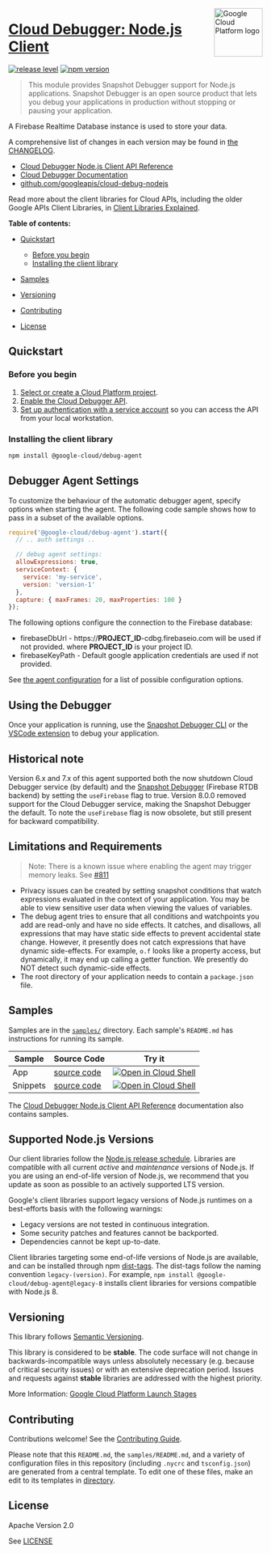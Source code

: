 [//]: # "This README.md file is auto-generated, all changes to this file will be lost."
[//]: # "To regenerate it, use `python -m synthtool`."
<img src="https://avatars2.githubusercontent.com/u/2810941?v=3&s=96" alt="Google Cloud Platform logo" title="Google Cloud Platform" align="right" height="96" width="96"/>

# [Cloud Debugger: Node.js Client](https://github.com/googleapis/cloud-debug-nodejs)

[![release level](https://img.shields.io/badge/release%20level-stable-brightgreen.svg?style=flat)](https://cloud.google.com/terms/launch-stages)
[![npm version](https://img.shields.io/npm/v/@google-cloud/debug-agent.svg)](https://www.npmjs.org/package/@google-cloud/debug-agent)




> This module provides Snapshot Debugger support for Node.js applications.
Snapshot Debugger is an open source product that lets you debug your
applications in production without stopping or pausing your application.

A Firebase Realtime Database instance is used to store your data.


A comprehensive list of changes in each version may be found in
[the CHANGELOG](https://github.com/googleapis/cloud-debug-nodejs/blob/main/CHANGELOG.md).

* [Cloud Debugger Node.js Client API Reference][client-docs]
* [Cloud Debugger Documentation][product-docs]
* [github.com/googleapis/cloud-debug-nodejs](https://github.com/googleapis/cloud-debug-nodejs)

Read more about the client libraries for Cloud APIs, including the older
Google APIs Client Libraries, in [Client Libraries Explained][explained].

[explained]: https://cloud.google.com/apis/docs/client-libraries-explained

**Table of contents:**


* [Quickstart](#quickstart)
  * [Before you begin](#before-you-begin)
  * [Installing the client library](#installing-the-client-library)

* [Samples](#samples)
* [Versioning](#versioning)
* [Contributing](#contributing)
* [License](#license)

## Quickstart

### Before you begin

1.  [Select or create a Cloud Platform project][projects].
1.  [Enable the Cloud Debugger API][enable_api].
1.  [Set up authentication with a service account][auth] so you can access the
    API from your local workstation.

### Installing the client library

```bash
npm install @google-cloud/debug-agent
```

## Debugger Agent Settings

To customize the behaviour of the automatic debugger agent, specify options
when starting the agent. The following code sample shows how to pass in a
subset of the available options.

```js
require('@google-cloud/debug-agent').start({
  // .. auth settings ..

  // debug agent settings:
  allowExpressions: true,
  serviceContext: {
    service: 'my-service',
    version: 'version-1'
  },
  capture: { maxFrames: 20, maxProperties: 100 }
});
```

The following options configure the connection to the Firebase database:
  * firebaseDbUrl - https://**PROJECT_ID**-cdbg.firebaseio.com will be used if
    not provided. where **PROJECT_ID** is your project ID.
  * firebaseKeyPath - Default google application credentials are used if not
    provided.

See [the agent configuration][config-ts] for a list of possible configuration
options.

## Using the Debugger

Once your application is running, use the
[Snapshot Debugger CLI](https://pypi.org/project/snapshot-dbg-cli/) or the
[VSCode extension][extension-page]
to debug your application.

## Historical note

Version 6.x and 7.x of this agent supported both the now shutdown Cloud
Debugger service (by default) and the
[Snapshot Debugger](https://github.com/GoogleCloudPlatform/snapshot-debugger/)
(Firebase RTDB backend) by setting the `useFirebase` flag to true. Version 8.0.0
removed support for the Cloud Debugger service, making the Snapshot Debugger the
default.  To note the `useFirebase` flag is now obsolete, but still present for
backward compatibility.

## Limitations and Requirements

> Note: There is a known issue where enabling the agent may trigger memory
leaks.  See [#811](https://github.com/googleapis/cloud-debug-nodejs/issues/811)

* Privacy issues can be created by setting snapshot conditions that watch
  expressions evaluated in the context of your application. You may be able
  to view sensitive user data when viewing the values of variables.
* The debug agent tries to ensure that all conditions and watchpoints you
  add are read-only and have no side effects. It catches, and disallows,
  all expressions that may have static side effects to prevent accidental
  state change. However, it presently does not catch expressions that have
  dynamic side-effects. For example, `o.f` looks like a property access,
  but dynamically, it may end up calling a getter function. We presently do
  NOT detect such dynamic-side effects.
* The root directory of your application needs to contain a `package.json`
  file.

[config-ts]: https://github.com/googleapis/cloud-debug-nodejs/blob/master/src/agent/config.ts
[extension-page]: https://github.com/GoogleCloudPlatform/snapshot-debugger/tree/main/snapshot_dbg_extension
[snapshot-debugger-readme]: https://github.com/GoogleCloudPlatform/snapshot-debugger#readme


## Samples

Samples are in the [`samples/`](https://github.com/googleapis/cloud-debug-nodejs/tree/main/packages/google-cloud-functions/samples) directory. Each sample's `README.md` has instructions for running its sample.

| Sample                      | Source Code                       | Try it |
| --------------------------- | --------------------------------- | ------ |
| App | [source code](https://github.com/googleapis/cloud-debug-nodejs/blob/main/samples/app.js) | [![Open in Cloud Shell][shell_img]](https://console.cloud.google.com/cloudshell/open?git_repo=https://github.com/googleapis/cloud-debug-nodejs&page=editor&open_in_editor=samples/app.js,samples/README.md) |
| Snippets | [source code](https://github.com/googleapis/cloud-debug-nodejs/blob/main/samples/snippets.js) | [![Open in Cloud Shell][shell_img]](https://console.cloud.google.com/cloudshell/open?git_repo=https://github.com/googleapis/cloud-debug-nodejs&page=editor&open_in_editor=samples/snippets.js,samples/README.md) |



The [Cloud Debugger Node.js Client API Reference][client-docs] documentation
also contains samples.

## Supported Node.js Versions

Our client libraries follow the [Node.js release schedule](https://github.com/nodejs/release#release-schedule).
Libraries are compatible with all current _active_ and _maintenance_ versions of
Node.js.
If you are using an end-of-life version of Node.js, we recommend that you update
as soon as possible to an actively supported LTS version.

Google's client libraries support legacy versions of Node.js runtimes on a
best-efforts basis with the following warnings:

* Legacy versions are not tested in continuous integration.
* Some security patches and features cannot be backported.
* Dependencies cannot be kept up-to-date.

Client libraries targeting some end-of-life versions of Node.js are available, and
can be installed through npm [dist-tags](https://docs.npmjs.com/cli/dist-tag).
The dist-tags follow the naming convention `legacy-(version)`.
For example, `npm install @google-cloud/debug-agent@legacy-8` installs client libraries
for versions compatible with Node.js 8.

## Versioning

This library follows [Semantic Versioning](http://semver.org/).



This library is considered to be **stable**. The code surface will not change in backwards-incompatible ways
unless absolutely necessary (e.g. because of critical security issues) or with
an extensive deprecation period. Issues and requests against **stable** libraries
are addressed with the highest priority.






More Information: [Google Cloud Platform Launch Stages][launch_stages]

[launch_stages]: https://cloud.google.com/terms/launch-stages

## Contributing

Contributions welcome! See the [Contributing Guide](https://github.com/googleapis/cloud-debug-nodejs/blob/main/CONTRIBUTING.md).

Please note that this `README.md`, the `samples/README.md`,
and a variety of configuration files in this repository (including `.nycrc` and `tsconfig.json`)
are generated from a central template. To edit one of these files, make an edit
to its templates in
[directory](https://github.com/googleapis/synthtool).

## License

Apache Version 2.0

See [LICENSE](https://github.com/googleapis/cloud-debug-nodejs/blob/main/LICENSE)

[client-docs]: https://cloud.google.com/nodejs/docs/reference/debug-agent/latest
[product-docs]: https://cloud.google.com/debugger
[shell_img]: https://gstatic.com/cloudssh/images/open-btn.png
[projects]: https://console.cloud.google.com/project
[billing]: https://support.google.com/cloud/answer/6293499#enable-billing
[enable_api]: https://console.cloud.google.com/flows/enableapi?apiid=clouddebugger.googleapis.com
[auth]: https://cloud.google.com/docs/authentication/getting-started
